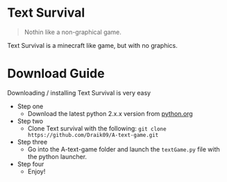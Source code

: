 # Text Survival
> Nothin like a non-graphical game.

Text Survival is a minecraft like game, but with no graphics.

# Download Guide

Downloading / installing Text Survival is very easy

* Step one
  * Download the latest python 2.x.x version from [python.org](https://www.python.org/downloads/)
* Step two
  * Clone Text survival with the following:
  `git clone https://github.com/Draik09/A-text-game.git`
* Step three
  * Go into the A-text-game folder and launch the `textGame.py` file with the python launcher.
* Step four
  * Enjoy!